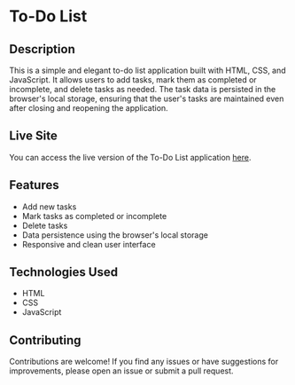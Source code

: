 # To-Do List

## Description
This is a simple and elegant to-do list application built with HTML, CSS, and JavaScript. It allows users to add tasks, mark them as completed or incomplete, and delete tasks as needed. The task data is persisted in the browser's local storage, ensuring that the user's tasks are maintained even after closing and reopening the application.

## Live Site
You can access the live version of the To-Do List application [here](https://ebenezerraph.github.io/to-do-list/).

## Features
- Add new tasks
- Mark tasks as completed or incomplete
- Delete tasks
- Data persistence using the browser's local storage
- Responsive and clean user interface

## Technologies Used
- HTML
- CSS
- JavaScript

## Contributing
Contributions are welcome! If you find any issues or have suggestions for improvements, please open an issue or submit a pull request.
